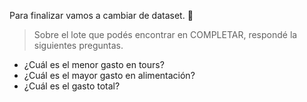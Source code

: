 Para finalizar vamos a cambiar de dataset. :eyes: 

> Sobre el lote que podés encontrar en COMPLETAR, respondé la siguientes preguntas.

* ¿Cuál es el menor gasto en tours?
* ¿Cuál es el mayor gasto en alimentación?
* ¿Cuál es el gasto total? 
